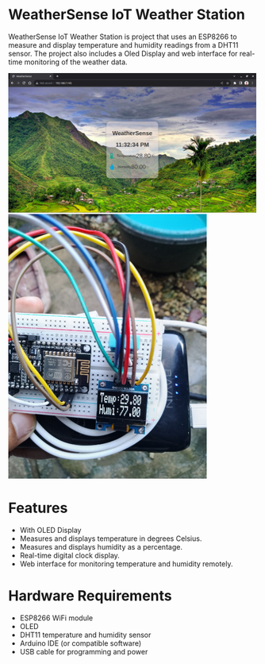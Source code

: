 # WeatherSense IoT Weather Station

WeatherSense IoT Weather Station is project that uses an ESP8266 to measure and display temperature and humidity readings from a DHT11 sensor. The project also includes a Oled Display and web interface for real-time monitoring of the weather data.

  <img src="picture2.png" alt="WeatherSense" width="500">

  <img src="p3.jpg" alt="WeatherSense" width="400">


# Features
- With OLED Display
- Measures and displays temperature in degrees Celsius.
- Measures and displays humidity as a percentage.
- Real-time digital clock display.
- Web interface for monitoring temperature and humidity remotely.

# Hardware Requirements
- ESP8266 WiFi module
- OLED
- DHT11 temperature and humidity sensor
- Arduino IDE (or compatible software)
- USB cable for programming and power
